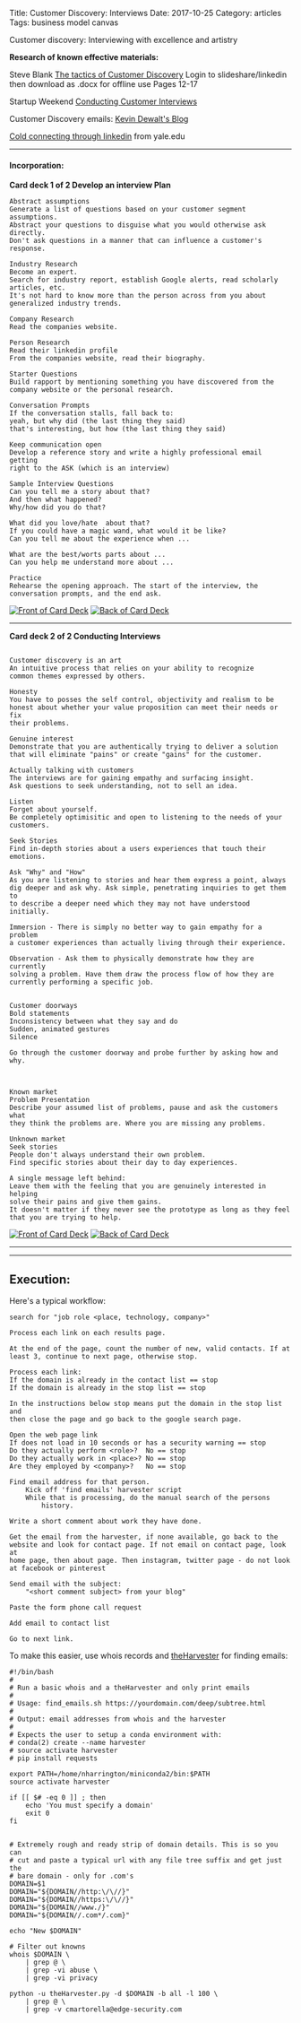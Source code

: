 Title: Customer Discovery: Interviews
Date:  2017-10-25
Category: articles
Tags: business model canvas


Customer discovery: Interviewing with excellence and artistry


**Research of known effective materials:**

Steve Blank [The tactics of Customer
Discovery](https://www.slideshare.net/sblank/customer-discovery-23251533)
Login to slideshare/linkedin then download as .docx for offline use
Pages 12-17

Startup Weekend [Conducting Customer
Interviews](https://www.youtube.com/watch?v=V3syNbgSkwE)

Customer Discovery emails: [Kevin Dewalt's Blog](http://kevindewalt.com/2010/01/12/the-magic-word-in-customer-development-emails/)

[Cold connecting through linkedin](https://campuspress.yale.edu/cnspy/2016/03/02/how-to-cold-connect-on-linkedin/) from yale.edu



-----------
#### Incorporation:

**Card deck 1 of 2 Develop an interview Plan**
```
Abstract assumptions
Generate a list of questions based on your customer segment
assumptions.
Abstract your questions to disguise what you would otherwise ask
directly.
Don't ask questions in a manner that can influence a customer's
response.

Industry Research
Become an expert.
Search for industry report, establish Google alerts, read scholarly
articles, etc.
It's not hard to know more than the person across from you about
generalized industry trends.

Company Research
Read the companies website.

Person Research
Read their linkedin profile
From the companies website, read their biography.

Starter Questions
Build rapport by mentioning something you have discovered from the
company website or the personal research.

Conversation Prompts
If the conversation stalls, fall back to:
yeah, but why did (the last thing they said)
that's interesting, but how (the last thing they said)

Keep communication open
Develop a reference story and write a highly professional email getting
right to the ASK (which is an interview)

Sample Interview Questions
Can you tell me a story about that?
And then what happened?
Why/how did you do that?

What did you love/hate  about that?
If you could have a magic wand, what would it be like?
Can you tell me about the experience when ...

What are the best/worts parts about ...
Can you help me understand more about ...

Practice 
Rehearse the opening approach. The start of the interview, the
conversation prompts, and the end ask.

```
[![Front of Card
Deck](/images/learning/thumbnails/learning_interview_planning_card_deck_front.jpg)](/images/learning/learning_interview_planning_card_deck_front.jpg)
[![Back of Card
Deck](/images/learning/thumbnails/learning_interview_planning_card_deck_back.jpg)](/images/learning/learning_interview_planning_card_deck_back.jpg)

--------------------------------------------------

**Card deck 2 of 2 Conducting Interviews**
```

Customer discovery is an art
An intuitive process that relies on your ability to recognize
common themes expressed by others. 

Honesty
You have to posses the self control, objectivity and realism to be
honest about whether your value proposition can meet their needs or fix
their problems.

Genuine interest
Demonstrate that you are authentically trying to deliver a solution
that will eliminate "pains" or create "gains" for the customer. 

Actually talking with customers
The interviews are for gaining empathy and surfacing insight.
Ask questions to seek understanding, not to sell an idea.

Listen
Forget about yourself. 
Be completely optimisitic and open to listening to the needs of your
customers.

Seek Stories
Find in-depth stories about a users experiences that touch their
emotions.

Ask "Why" and "How"
As you are listening to stories and hear them express a point, always
dig deeper and ask why. Ask simple, penetrating inquiries to get them to
to describe a deeper need which they may not have understood initially.

Immersion - There is simply no better way to gain empathy for a problem
a customer experiences than actually living through their experience.

Observation - Ask them to physically demonstrate how they are currently
solving a problem. Have them draw the process flow of how they are
currently performing a specific job.


Customer doorways
Bold statements
Inconsistency between what they say and do
Sudden, animated gestures
Silence

Go through the customer doorway and probe further by asking how and why.



Known market 
Problem Presentation
Describe your assumed list of problems, pause and ask the customers what
they think the problems are. Where you are missing any problems.

Unknown market 
Seek stories
People don't always understand their own problem.
Find specific stories about their day to day experiences.

A single message left behind:
Leave them with the feeling that you are genuinely interested in helping
solve their pains and give them gains. 
It doesn't matter if they never see the prototype as long as they feel
that you are trying to help.

```
[![Front of Card
Deck](/images/learning/thumbnails/learning_interview_conducting_card_deck_front.jpg)](/images/learning/learning_interview_conducting_card_deck_front.jpg)
[![Back of Card
Deck](/images/learning/thumbnails/learning_interview_conducting_card_deck_back.jpg)](/images/learning/learning_interview_conducting_card_deck_back.jpg)

--------------------------------------------------



-------------------------------------------------------------------------
## Execution:

Here's a typical workflow:

```
search for "job role <place, technology, company>"

Process each link on each results page.

At the end of the page, count the number of new, valid contacts. If at
least 3, continue to next page, otherwise stop.

Process each link:
If the domain is already in the contact list == stop
If the domain is already in the stop list == stop

In the instructions below stop means put the domain in the stop list and
then close the page and go back to the google search page.

Open the web page link
If does not load in 10 seconds or has a security warning == stop
Do they actually perform <role>?  No == stop
Do they actually work in <place>? No == stop
Are they employed by <company>?   No == stop

Find email address for that person.
    Kick off 'find emails' harvester script
    While that is processing, do the manual search of the persons
        history.

Write a short comment about work they have done. 

Get the email from the harvester, if none available, go back to the
website and look for contact page. If not email on contact page, look at
home page, then about page. Then instagram, twitter page - do not look
at facebook or pinterest

Send email with the subject:
    "<short comment subject> from your blog"

Paste the form phone call request

Add email to contact list

Go to next link.
```

To make this easier, use whois records and [theHarvester](https://github.com/laramies/theHarvester) for finding emails:

```
#!/bin/bash
#
# Run a basic whois and a theHarvester and only print emails
#
# Usage: find_emails.sh https://yourdomain.com/deep/subtree.html
#
# Output: email addresses from whois and the harvester
#
# Expects the user to setup a conda environment with:
# conda(2) create --name harvester
# source activate harvester
# pip install requests

export PATH=/home/nharrington/miniconda2/bin:$PATH
source activate harvester

if [[ $# -eq 0 ]] ; then
    echo 'You must specify a domain'
    exit 0
fi


# Extremely rough and ready strip of domain details. This is so you can
# cut and paste a typical url with any file tree suffix and get just the
# bare domain - only for .com's
DOMAIN=$1
DOMAIN="${DOMAIN//http:\/\//}"
DOMAIN="${DOMAIN//https:\/\//}"
DOMAIN="${DOMAIN//www./}"
DOMAIN="${DOMAIN//.com*/.com}"

echo "New $DOMAIN"

# Filter out knowns
whois $DOMAIN \
    | grep @ \
    | grep -vi abuse \
    | grep -vi privacy

python -u theHarvester.py -d $DOMAIN -b all -l 100 \
    | grep @ \
    | grep -v cmartorella@edge-security.com


```

